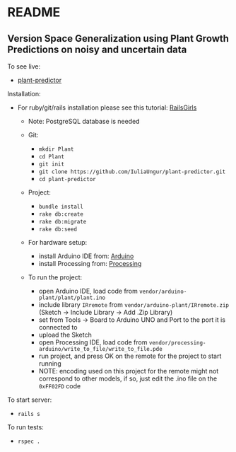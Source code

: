 # README

Version Space Generalization using Plant Growth Predictions on noisy and uncertain data
---------------------
To see live:
* [plant-predictor](https://plant-predictor.herokuapp.com/)


Installation:

* For ruby/git/rails installation please see this tutorial: [RailsGirls](http://guides.railsgirls.com/install)
  - Note: PostgreSQL database is needed

  - Git:
    * `mkdir Plant`
    * `cd Plant`
    * `git init`
    * `git clone https://github.com/IuliaUngur/plant-predictor.git`
    * `cd plant-predictor`

  - Project:
    * `bundle install`
    * `rake db:create`
    * `rake db:migrate`
    * `rake db:seed`

  - For hardware setup:
    * install Arduino IDE from: [Arduino](https://www.arduino.cc/en/Main/Software)
    * install Processing from: [Processing](https://processing.org/download/?processing)

  - To run the project:
    * open Arduino IDE, load code from `vendor/arduino-plant/plant/plant.ino`
    * include library `IRremote` from `vendor/arduino-plant/IRremote.zip` (Sketch -> Include Library -> Add .Zip Library)
    * set from Tools -> Board to Arduino UNO and Port to the port it is connected to
    * upload the Sketch
    * open Processing IDE, load code from `vendor/processing-arduino/write_to_file/write_to_file.pde`
    * run project, and press OK on the remote for the project to start running
    * NOTE: encoding used on this project for the remote might not correspond to other models, if so, just edit the .ino file on the `0xFF02FD` code



To start server:
* `rails s`

To run tests:
* `rspec .`
